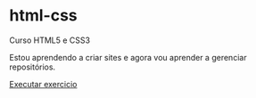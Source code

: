 # html-css
 Curso HTML5 e CSS3

 Estou aprendendo a criar sites e agora vou aprender a gerenciar repositórios.

<a href="https://tuliovilas.github.io/html-css/exercicios/ex021-desafio/index.html">Executar exercicio</a>